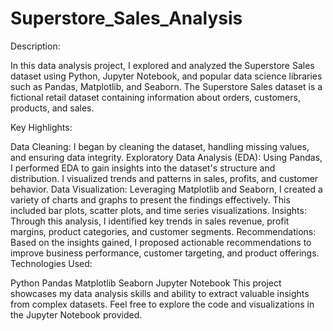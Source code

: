# Superstore_Sales_Analysis
Description:

In this data analysis project, I explored and analyzed the Superstore Sales dataset using Python, Jupyter Notebook, and popular data science libraries such as Pandas, Matplotlib, and Seaborn. The Superstore Sales dataset is a fictional retail dataset containing information about orders, customers, products, and sales.

Key Highlights:

Data Cleaning: I began by cleaning the dataset, handling missing values, and ensuring data integrity.
Exploratory Data Analysis (EDA): Using Pandas, I performed EDA to gain insights into the dataset's structure and distribution. I visualized trends and patterns in sales, profits, and customer behavior.
Data Visualization: Leveraging Matplotlib and Seaborn, I created a variety of charts and graphs to present the findings effectively. This included bar plots, scatter plots, and time series visualizations.
Insights: Through this analysis, I identified key trends in sales revenue, profit margins, product categories, and customer segments.
Recommendations: Based on the insights gained, I proposed actionable recommendations to improve business performance, customer targeting, and product offerings.
Technologies Used:

Python
Pandas
Matplotlib
Seaborn
Jupyter Notebook
This project showcases my data analysis skills and ability to extract valuable insights from complex datasets. Feel free to explore the code and visualizations in the Jupyter Notebook provided.
